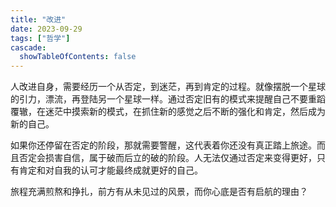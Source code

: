 ```yaml
---
title: "改进"
date: 2023-09-29
tags: ["哲学"]
cascade:
  showTableOfContents: false
---
```

人改进自身，需要经历一个从否定，到迷茫，再到肯定的过程。就像摆脱一个星球的引力，漂流，再登陆另一个星球一样。通过否定旧有的模式来提醒自己不要重蹈覆辙，在迷茫中摸索新的模式，在抓住新的感觉之后不断的强化和肯定，然后成为新的自己。

如果你还停留在否定的阶段，那就需要警醒，这代表着你还没有真正踏上旅途。而且否定会损害自信，属于破而后立的破的阶段。人无法仅通过否定来变得更好，只有肯定和对自我的认可才能最终成就更好的自己。

旅程充满煎熬和挣扎，前方有从未见过的风景，而你心底是否有启航的理由？
